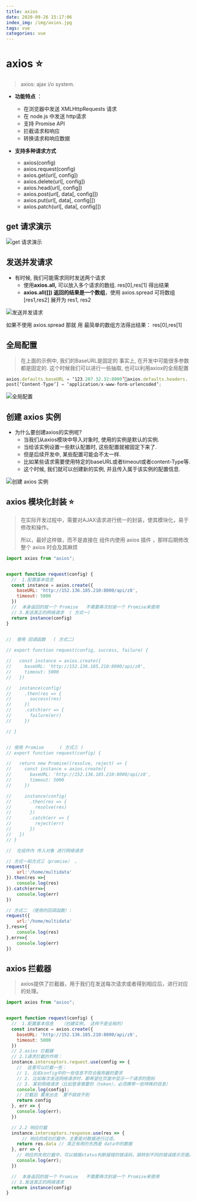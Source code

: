 ```yaml
---
title: axios
date: 2020-09-26 15:17:06
index_img: /img/axios.jpg
tags: vue
categories: vue
---
```

#  axios ⭐

> axios: ajax i/o system.

- **功能特点** ：
  - 在浏览器中发送 XMLHttpRequests 请求
  - 在 node.js 中发送 http请求
  - 支持 Promise API
  - 拦截请求和响应
  - 转换请求和响应数据

- **支持多种请求方式**
  - axios(config)
  - axios.request(config)
  - axios.get(url[, config])
  - axios.delete(url[, config])
  - axios.head(url[, config])
  - axios.post(url[, data[, config]])
  - axios.put(url[, data[, config]])
  - axios.patch(url[, data[, config]])



## get 请求演示

![get 请求演示](https://img-blog.csdnimg.cn/20200926145610808.png?x-oss-process=image/watermark,type_ZmFuZ3poZW5naGVpdGk,shadow_10,text_aHR0cHM6Ly9ibG9nLmNzZG4ubmV0L3Bmenp6eno=,size_16,color_FFFFFF,t_70#pic_center)



## 发送并发请求

- 有时候, 我们可能需求同时发送两个请求
  - 使用**axios.all,** 可以放入多个请求的数组. res[0],res[1] 得出结果
  - **axios.all([]) 返回的结果是一个数组**，使用 axios.spread 可将数组 [res1,res2] 展开为 res1, res2





![发送并发请求](https://img-blog.csdnimg.cn/20200926145610347.png?x-oss-process=image/watermark,type_ZmFuZ3poZW5naGVpdGk,shadow_10,text_aHR0cHM6Ly9ibG9nLmNzZG4ubmV0L3Bmenp6eno=,size_16,color_FFFFFF,t_70#pic_center)

如果不使用  axios.spread 那就 用 最简单的数组方法得出结果：  res[0],res[1]



## 全局配置

> 在上面的示例中, 我们的BaseURL是固定的
> 事实上, 在开发中可能很多参数都是固定的.
> 这个时候我们可以进行一些抽取, 也可以利用axiox的全局配置



```javascript
axios.defaults.baseURL = ‘123.207.32.32:8000’axios.defaults.headers.
post[‘Content-Type’] = ‘application/x-www-form-urlencoded’;
```



![全局配置](https://img-blog.csdnimg.cn/20200926145610330.png?x-oss-process=image/watermark,type_ZmFuZ3poZW5naGVpdGk,shadow_10,text_aHR0cHM6Ly9ibG9nLmNzZG4ubmV0L3Bmenp6eno=,size_16,color_FFFFFF,t_70#pic_center)



## 创建 axios 实例

- 为什么要创建axios的实例呢?
  - 当我们从axios模块中导入对象时, 使用的实例是默认的实例.
  - 当给该实例设置一些默认配置时, 这些配置就被固定下来了.
  - 但是后续开发中, 某些配置可能会不太一样.
  - 比如某些请求需要使用特定的baseURL或者timeout或者content-Type等.
  - 这个时候, 我们就可以创建新的实例, 并且传入属于该实例的配置信息.  



![创建 axios 实例](https://img-blog.csdnimg.cn/20200926145610848.png?x-oss-process=image/watermark,type_ZmFuZ3poZW5naGVpdGk,shadow_10,text_aHR0cHM6Ly9ibG9nLmNzZG4ubmV0L3Bmenp6eno=,size_16,color_FFFFFF,t_70#pic_center)





## axios 模块化封装  ⭐

> 在实际开发过程中，需要对AJAX请求进行统一的封装，使其模块化，易于修改和操作。
>
> 所以，最好这样做，而不是直接在 组件内使用 axios 插件 ，那样后期修改整个 axios 时会及其麻烦

```javascript
import axios from "axios";


export function request(config) {
  //  1.配置基本信息   
  const instance = axios.create({
    baseURL: 'http://152.136.185.210:8000/api/z8',
    timeout: 5000
  })
  //  本身返回的就一个 Promise   不需要再次封装一个 Promise来使用
  // 3.发送真正的网络请求  ( 方式一)
  return instance(config)
}

 
//  使用 回调函数   ( 方式二)

// export function request(config, success, failure) {

//   const instance = axios.create({
//     baseURL: 'http://152.136.185.210:8000/api/z8',
//     timeout: 5000
//   })

//   instance(config)
//     .then(res => {
//       success(res)
//     })
//     .catch(err => {
//       failure(err)
//     })

// }


// 使用 Promise      ( 方式三 )
// export function request(config) {

//   return new Promise((resolve, reject) => {
//     const instance = axios.create({
//       baseURL: 'http://152.136.185.210:8000/api/z8',
//       timeout: 5000
//     })

//     instance(config)
//       .then(res => {
//         resolve(res)
//       })
//       .catch(err => {
//         reject(err)
//       })
//   })
// }

```

```javascript
//  在组件内 传入对象 进行网络请求

// 方式一和方式三（promise） ，
request({
    url:'/home/multidata'
}).then(res =>{
    console.log(res)
}).catch(err=>{
    console.log(err)
})

// 方式二 （使用的回调函数）:
request({
    url:'/home/multidata'
},res=>{
    console.log(res) 
},err=>{
    console.log(err) 
})
```





## axios 拦截器

> axios提供了拦截器，用于我们在发送每次请求或者得到相应后，进行对应的处理。



```javascript
import axios from "axios";


export function request(config) {
  //  1.配置基本信息   （创建实例， 这样不是全局的）
  const instance = axios.create({
    baseURL: 'http://152.136.185.210:8000/api/z8',
    timeout: 5000
  })
  // 2.axios 拦截器
  // 2.1请求拦截的作用： 
  instance.interceptors.request.use(config => {
    //  这里可以拦截一些：
    // 1. 比如config中的一些信息不符合服务器的要求  
    // 2. 比如每次发送网络请求时，都希望在页面中显示一个请求的图标
    // 3. 某些网络请求（比如登录需要的（token），必须携带一些特殊的信息）
    console.log(config);
    // 拦截后 要发出去  要不就收不到
    return config
  }, err => {
    console.log(err);
  })

  // 2.2 响应拦截 
  instance.interceptors.response.use(res => {
      // 响应的成功拦截中，主要是对数据进行过滤。
    return res.data // 真正有用的东西是 data中的数据
  }, err => {
    // 响应的失败拦截中，可以根据status判断报错的错误码，跳转到不同的错误提示页面。
    console.log(err);
  })

  //  本身返回的就一个 Promise   不需要再次封装一个 Promise来使用
  // 3.发送真正的网络请求
  return instance(config)
}
```



